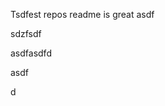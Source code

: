 Tsdfest repos readme is great asdf




sdzfsdf


asdfasdfd


asdf

d


















































































































































































































